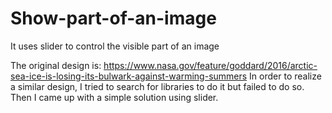# Show-part-of-an-image
It uses slider to control the visible part of an image

The original design is: https://www.nasa.gov/feature/goddard/2016/arctic-sea-ice-is-losing-its-bulwark-against-warming-summers
In order to realize a similar design, I tried to search for libraries to do it but failed to do so. Then I came up with a simple solution using slider.
